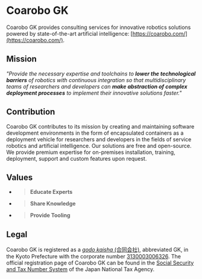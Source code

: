 # Coarobo GK

Coarobo GK provides consulting services for innovative robotics solutions powered by state-of-the-art artificial intelligence: [https://coarobo.com/](https://coarobo.com/).

## Mission

*"Provide the necessary expertise and toolchains to **lower the technological barriers** of robotics with continuous integration so that multidisciplinary teams of researchers and developers can **make abstraction of complex deployment processes** to implement their innovative solutions faster."*

## Contribution

Coarobo GK contributes to its mission by creating and maintaining software development environments in the form of encapsulated containers as a deployment vehicle for researchers and developers in the fields of service robotics and artificial intelligence.
Our solutions are free and open-source.
We provide premium expertise for on-premises installation, training, deployment, support and custom features upon request.

## Values

* > **Educate Experts**
* > **Share Knowledge**
* > **Provide Tooling**

## Legal

Coarobo GK is registered as a [*godo kaisha* (合同会社)](https://en.wikipedia.org/wiki/G%C5%8Dd%C5%8D_gaisha), abbreviated GK, in the Kyoto Prefecture with the corporate number [3130003006326](https://www.houjin-bangou.nta.go.jp/en/henkorireki-johoto.html?selHouzinNo=3130003006326).
The official registration page of Coarobo GK can be found in the [Social Security and Tax Number System](https://www.houjin-bangou.nta.go.jp/henkorireki-johoto.html?selHouzinNo=3130003006326) of the Japan National Tax Agency.